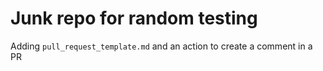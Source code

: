 # Junk repo for random testing

Adding `pull_request_template.md` and an action to create a comment in a PR
